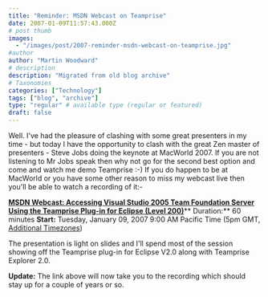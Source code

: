 ```yaml
---
title: "Reminder: MSDN Webcast on Teamprise"
date: 2007-01-09T11:57:43.000Z
# post thumb
images:
  - "/images/post/2007-reminder-msdn-webcast-on-teamprise.jpg"
#author
author: "Martin Woodward"
# description
description: "Migrated from old blog archive"
# Taxonomies
categories: ["Technology"]
tags: ["blog", "archive"]
type: "regular" # available type (regular or featured)
draft: false
---
```


Well.  I've had the pleasure of clashing with some great presenters in my time - but today I have the opportunity to clash with the great Zen master of presenters - Steve Jobs doing the keynote at MacWorld 2007.  If you are not listening to Mr Jobs speak then why not go for the second best option and come and watch me demo Teamprise :-)  If you do happen to be at MacWorld or you have some other reason to miss my webcast live then you'll be able to watch a recording of it:-  

**[MSDN Webcast: Accessing Visual Studio 2005 Team Foundation Server Using the Teamprise Plug-in for Eclipse (Level 200)](http://msevents.microsoft.com/CUI/EventDetail.aspx?EventID=1032320652&Culture=en-US)****
Duration:** 60 minutes
**Start:** Tuesday, January 09, 2007 9:00 AM Pacific Time (5pm GMT, [Additional Timezones](http://www.timeanddate.com/worldclock/fixedtime.html?day=9&month=1&year=2007&hour=9&min=0&sec=0&p1=234)) 

The presentation is light on slides and I'll spend most of the session showing off the Teamprise plug-in for Eclipse V2.0 along with Teamprise Explorer 2.0. 

**Update:**  The link above will now take you to the recording which should stay up for a couple of years or so.